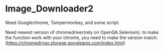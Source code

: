 # Image_Downloader2


Need Googlechrome, Tampermonkey, and some script.

Need newest version of chromedriver(rely on OpenQA.Selenium). to make the function work with your chrome, you need to make the version match. (https://chromedriver.storage.googleapis.com/index.html)
